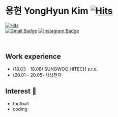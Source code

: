 # 용현 YongHyun Kim  [![Hits](https://hits.seeyoufarm.com/api/count/incr/badge.svg?url=https%3A%2F%2Fgithub.com%2Fgjbae1212%2Fhit-counter&count_bg=%2363CFF4&title_bg=%234CBA6A&icon=&icon_color=%237F3D3D&title=hits&edge_flat=false)](https://hits.seeyoufarm.com)


[![Hits](https://hits.seeyoufarm.com/api/count/incr/badge.svg?url=https%3A%2F%2Fgithub.com%2Fgjbae1212%2Fhit-counter)](https://hits.seeyoufarm.com)                    
[![Gmail Badge](https://img.shields.io/badge/Gmail-d14836?style=flat-square&logo=Gmail&logoColor=white&link=mailto:dydgus7226@gmail.com)](mailto:dydgus7226@gmail.com)
[![Instagram Badge](https://img.shields.io/badge/-Instagram-dd2a7b?style=flat-square&logo=instagram&logoColor=white&link=https://https://www.instagram.com/xawtd/)](https://www.instagram.com/xawtd/) 


<br>

## Work experience 
- (18.03 - 18.08) SUNGWOO HITECH s.r.o.
- (20.01 - 20.05) 삼성전자 

## Interest 👀
- football
- coding
